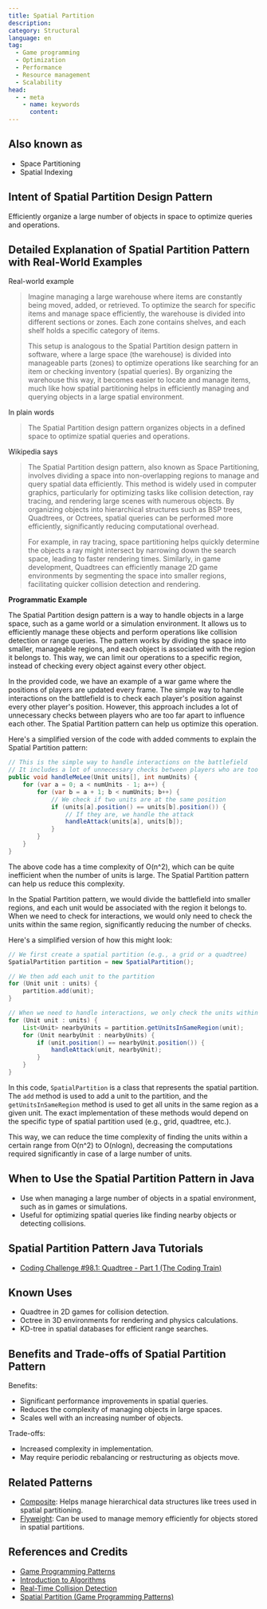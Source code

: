 ```yaml
---
title: Spatial Partition
description:
category: Structural
language: en
tag:
  - Game programming
  - Optimization
  - Performance
  - Resource management
  - Scalability
head:
  - - meta
    - name: keywords
      content:
---
```


## Also known as

* Space Partitioning
* Spatial Indexing

## Intent of Spatial Partition Design Pattern

Efficiently organize a large number of objects in space to optimize queries and operations.

## Detailed Explanation of Spatial Partition Pattern with Real-World Examples

Real-world example

> Imagine managing a large warehouse where items are constantly being moved, added, or retrieved. To optimize the search for specific items and manage space efficiently, the warehouse is divided into different sections or zones. Each zone contains shelves, and each shelf holds a specific category of items.
>
> This setup is analogous to the Spatial Partition design pattern in software, where a large space (the warehouse) is divided into manageable parts (zones) to optimize operations like searching for an item or checking inventory (spatial queries). By organizing the warehouse this way, it becomes easier to locate and manage items, much like how spatial partitioning helps in efficiently managing and querying objects in a large spatial environment.

In plain words

> The Spatial Partition design pattern organizes objects in a defined space to optimize spatial queries and operations.

Wikipedia says

> The Spatial Partition design pattern, also known as Space Partitioning, involves dividing a space into non-overlapping regions to manage and query spatial data efficiently. This method is widely used in computer graphics, particularly for optimizing tasks like collision detection, ray tracing, and rendering large scenes with numerous objects. By organizing objects into hierarchical structures such as BSP trees, Quadtrees, or Octrees, spatial queries can be performed more efficiently, significantly reducing computational overhead.
>
> For example, in ray tracing, space partitioning helps quickly determine the objects a ray might intersect by narrowing down the search space, leading to faster rendering times. Similarly, in game development, Quadtrees can efficiently manage 2D game environments by segmenting the space into smaller regions, facilitating quicker collision detection and rendering.

**Programmatic Example**

The Spatial Partition design pattern is a way to handle objects in a large space, such as a game world or a simulation environment. It allows us to efficiently manage these objects and perform operations like collision detection or range queries. The pattern works by dividing the space into smaller, manageable regions, and each object is associated with the region it belongs to. This way, we can limit our operations to a specific region, instead of checking every object against every other object.

In the provided code, we have an example of a war game where the positions of players are updated every frame. The simple way to handle interactions on the battlefield is to check each player's position against every other player's position. However, this approach includes a lot of unnecessary checks between players who are too far apart to influence each other. The Spatial Partition pattern can help us optimize this operation.

Here's a simplified version of the code with added comments to explain the Spatial Partition pattern:

```java
// This is the simple way to handle interactions on the battlefield
// It includes a lot of unnecessary checks between players who are too far apart to influence each other
public void handleMeLee(Unit units[], int numUnits) {
    for (var a = 0; a < numUnits - 1; a++) {
        for (var b = a + 1; b < numUnits; b++) {
            // We check if two units are at the same position
            if (units[a].position() == units[b].position()) {
                // If they are, we handle the attack
                handleAttack(units[a], units[b]);
            }
        }
    }
}
```

The above code has a time complexity of O(n^2), which can be quite inefficient when the number of units is large. The Spatial Partition pattern can help us reduce this complexity.

In the Spatial Partition pattern, we would divide the battlefield into smaller regions, and each unit would be associated with the region it belongs to. When we need to check for interactions, we would only need to check the units within the same region, significantly reducing the number of checks.

Here's a simplified version of how this might look:

```java
// We first create a spatial partition (e.g., a grid or a quadtree)
SpatialPartition partition = new SpatialPartition();

// We then add each unit to the partition
for (Unit unit : units) {
    partition.add(unit);
}

// When we need to handle interactions, we only check the units within the same region
for (Unit unit : units) {
    List<Unit> nearbyUnits = partition.getUnitsInSameRegion(unit);
    for (Unit nearbyUnit : nearbyUnits) {
        if (unit.position() == nearbyUnit.position()) {
            handleAttack(unit, nearbyUnit);
        }
    }
}
```

In this code, `SpatialPartition` is a class that represents the spatial partition. The `add` method is used to add a unit to the partition, and the `getUnitsInSameRegion` method is used to get all units in the same region as a given unit. The exact implementation of these methods would depend on the specific type of spatial partition used (e.g., grid, quadtree, etc.).

This way, we can reduce the time complexity of finding the units within a certain range from O(n^2) to O(nlogn), decreasing the computations required significantly in case of a large number of units.

## When to Use the Spatial Partition Pattern in Java

* Use when managing a large number of objects in a spatial environment, such as in games or simulations.
* Useful for optimizing spatial queries like finding nearby objects or detecting collisions.

## Spatial Partition Pattern Java Tutorials

* [Coding Challenge #98.1: Quadtree - Part 1 (The Coding Train)](https://www.youtube.com/watch?v=OJxEcs0w_kE)

## Known Uses

* Quadtree in 2D games for collision detection.
* Octree in 3D environments for rendering and physics calculations.
* KD-tree in spatial databases for efficient range searches.

## Benefits and Trade-offs of Spatial Partition Pattern

Benefits:

* Significant performance improvements in spatial queries.
* Reduces the complexity of managing objects in large spaces.
* Scales well with an increasing number of objects.

Trade-offs:

* Increased complexity in implementation.
* May require periodic rebalancing or restructuring as objects move.

## Related Patterns

* [Composite](https://java-design-patterns.com/patterns/composite/): Helps manage hierarchical data structures like trees used in spatial partitioning.
* [Flyweight](https://java-design-patterns.com/patterns/flyweight/): Can be used to manage memory efficiently for objects stored in spatial partitions.

## References and Credits

* [Game Programming Patterns](https://amzn.to/3K96fOn)
* [Introduction to Algorithms](https://amzn.to/4aC5hW0)
* [Real-Time Collision Detection](https://amzn.to/4as9gnW)
* [Spatial Partition (Game Programming Patterns)](http://gameprogrammingpatterns.com/spatial-partition.html)
